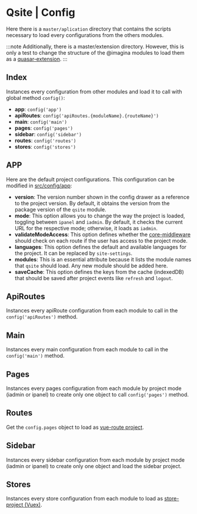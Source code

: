 # Qsite | Config
Here there is a `master/aplication` directory that contains the scripts necessary to load every configurations from the others modules.

:::note
Additionally, there is a master/extension directory. However, this is only a test to change the structure of the @imagina modules to load them as a [quasar-extension](https://quasar.dev/app-extensions/introduction).
:::

## Index

Instances every configuration from other modules and load it to call with global method `config()`:

- **app**: `config('app')`
- **apiRoutes**: `config('apiRoutes.{moduleName}.{routeName}')`
- **main**: `config('main')`
- **pages**: `config('pages')`
- **sidebar**: `config('sidebar')`
- **routes**: `config('routes')`
- **stores**: `config('stores')`

## APP

Here are the default project configurations. This configuration can be modified in [src/config/app](/docs/VueJs/configurations/ConfigSrc#config):

- **version**: The version number shown in the config drawer as a reference to the project version. By default, it obtains the version from the package version of the `qsite` module.
- **mode**: This option allows you to change the way the project is loaded, toggling between `ipanel` and `iadmin`. By default, it checks the current URL for the respective mode; otherwise, it loads as `iadmin`.
- **validateModeAccess**: This option defines whether the [core-middleware](/docs/VueJs/modules/QSite/QsiteBoot#core-middleware) should check on each route if the user has access to the project mode.
- **languages**: This option defines the default and available languages for the project. It can be replaced by `site-settings`.
- **modules**: This is an essential attribute because it lists the module names that `qsite` should load. Any new module should be added here.
- **saveCache**: This option defines the keys from the cache (indexedDB) that should be saved after project events like `refresh` and `logout`.

## ApiRoutes

Instances every apiRoute configuration from each module to call in the `config('apiRoutes')` method.

## Main

Instances every main configuration from each module to call in the `config('main')` method.

## Pages

Instances every pages configuration from each module by project mode (iadmin or ipanel) to create only one object to call `config('pages')` method.

## Routes

Get the `config.pages` object to load as [vue-route project](/docs/VueJs/configurations/ConfigSrc#router).

## Sidebar

Instances every sidebar configuration from each module by project mode (iadmin or ipanel) to create only one object and load the sidebar project.

## Stores

Instances every store configuration from each module to load as [store-project (Vuex)](/docs/VueJs/configurations/ConfigSrc#store).
